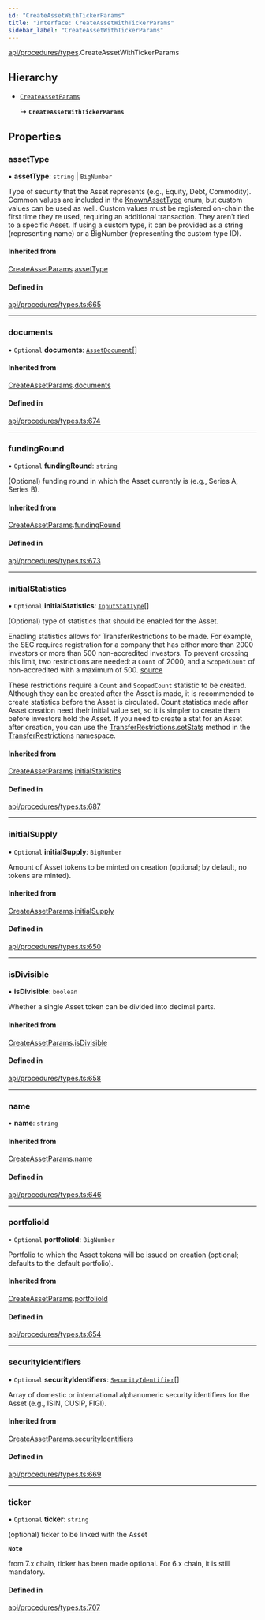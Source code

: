 ```yaml
---
id: "CreateAssetWithTickerParams"
title: "Interface: CreateAssetWithTickerParams"
sidebar_label: "CreateAssetWithTickerParams"
---
```


[api/procedures/types](../../../../../modules/API/Procedures/Types/Types.md).CreateAssetWithTickerParams

## Hierarchy

- [`CreateAssetParams`](../CreateAssetParams/CreateAssetParams.md)

  ↳ **`CreateAssetWithTickerParams`**

## Properties

### assetType

• **assetType**: `string` \| `BigNumber`

Type of security that the Asset represents (e.g., Equity, Debt, Commodity). Common values are included in the
  [KnownAssetType](../../../../../enums/API/Entities/Asset/Types/KnownAssetType/KnownAssetType.md) enum, but custom values can be used as well. Custom values must be registered on-chain the first time
  they're used, requiring an additional transaction. They aren't tied to a specific Asset.
  If using a custom type, it can be provided as a string (representing name) or a BigNumber (representing the custom type ID).

#### Inherited from

[CreateAssetParams](../CreateAssetParams/CreateAssetParams.md).[assetType](../CreateAssetParams/CreateAssetParams.md#assettype)

#### Defined in

[api/procedures/types.ts:665](https://github.com/PolymeshAssociation/polymesh-sdk/blob/fbf6882d0/src/api/procedures/types.ts#L665)

___

### documents

• `Optional` **documents**: [`AssetDocument`](../../../Entities/Asset/Types/AssetDocument/AssetDocument.md)[]

#### Inherited from

[CreateAssetParams](../CreateAssetParams/CreateAssetParams.md).[documents](../CreateAssetParams/CreateAssetParams.md#documents)

#### Defined in

[api/procedures/types.ts:674](https://github.com/PolymeshAssociation/polymesh-sdk/blob/fbf6882d0/src/api/procedures/types.ts#L674)

___

### fundingRound

• `Optional` **fundingRound**: `string`

(Optional) funding round in which the Asset currently is (e.g., Series A, Series B).

#### Inherited from

[CreateAssetParams](../CreateAssetParams/CreateAssetParams.md).[fundingRound](../CreateAssetParams/CreateAssetParams.md#fundinground)

#### Defined in

[api/procedures/types.ts:673](https://github.com/PolymeshAssociation/polymesh-sdk/blob/fbf6882d0/src/api/procedures/types.ts#L673)

___

### initialStatistics

• `Optional` **initialStatistics**: [`InputStatType`](../../../../../modules/API/Entities/Types/Types.md#inputstattype)[]

(Optional) type of statistics that should be enabled for the Asset.

Enabling statistics allows for TransferRestrictions to be made. For example, the SEC requires registration for a company that
has either more than 2000 investors or more than 500 non-accredited investors. To prevent crossing this limit, two restrictions are
needed: a `Count` of 2000, and a `ScopedCount` of non-accredited with a maximum of 500. [source](https://www.sec.gov/info/smallbus/secg/jobs-act-section-12g-small-business-compliance-guide.htm)

These restrictions require a `Count` and `ScopedCount` statistic to be created. Although they can be created after the Asset is made, it is recommended to create statistics
before the Asset is circulated. Count statistics made after Asset creation need their initial value set, so it is simpler to create them before investors hold the Asset.
If you need to create a stat for an Asset after creation, you can use the [TransferRestrictions.setStats](../../../../../classes/API/Entities/Asset/Fungible/TransferRestrictions/TransferRestrictions.md#setstats) method in the [TransferRestrictions](../../../../../classes/API/Entities/Asset/Fungible/TransferRestrictions/TransferRestrictions.md) namespace.

#### Inherited from

[CreateAssetParams](../CreateAssetParams/CreateAssetParams.md).[initialStatistics](../CreateAssetParams/CreateAssetParams.md#initialstatistics)

#### Defined in

[api/procedures/types.ts:687](https://github.com/PolymeshAssociation/polymesh-sdk/blob/fbf6882d0/src/api/procedures/types.ts#L687)

___

### initialSupply

• `Optional` **initialSupply**: `BigNumber`

Amount of Asset tokens to be minted on creation (optional; by default, no tokens are minted).

#### Inherited from

[CreateAssetParams](../CreateAssetParams/CreateAssetParams.md).[initialSupply](../CreateAssetParams/CreateAssetParams.md#initialsupply)

#### Defined in

[api/procedures/types.ts:650](https://github.com/PolymeshAssociation/polymesh-sdk/blob/fbf6882d0/src/api/procedures/types.ts#L650)

___

### isDivisible

• **isDivisible**: `boolean`

Whether a single Asset token can be divided into decimal parts.

#### Inherited from

[CreateAssetParams](../CreateAssetParams/CreateAssetParams.md).[isDivisible](../CreateAssetParams/CreateAssetParams.md#isdivisible)

#### Defined in

[api/procedures/types.ts:658](https://github.com/PolymeshAssociation/polymesh-sdk/blob/fbf6882d0/src/api/procedures/types.ts#L658)

___

### name

• **name**: `string`

#### Inherited from

[CreateAssetParams](../CreateAssetParams/CreateAssetParams.md).[name](../CreateAssetParams/CreateAssetParams.md#name)

#### Defined in

[api/procedures/types.ts:646](https://github.com/PolymeshAssociation/polymesh-sdk/blob/fbf6882d0/src/api/procedures/types.ts#L646)

___

### portfolioId

• `Optional` **portfolioId**: `BigNumber`

Portfolio to which the Asset tokens will be issued on creation (optional; defaults to the default portfolio).

#### Inherited from

[CreateAssetParams](../CreateAssetParams/CreateAssetParams.md).[portfolioId](../CreateAssetParams/CreateAssetParams.md#portfolioid)

#### Defined in

[api/procedures/types.ts:654](https://github.com/PolymeshAssociation/polymesh-sdk/blob/fbf6882d0/src/api/procedures/types.ts#L654)

___

### securityIdentifiers

• `Optional` **securityIdentifiers**: [`SecurityIdentifier`](../../../Entities/Asset/Types/SecurityIdentifier/SecurityIdentifier.md)[]

Array of domestic or international alphanumeric security identifiers for the Asset (e.g., ISIN, CUSIP, FIGI).

#### Inherited from

[CreateAssetParams](../CreateAssetParams/CreateAssetParams.md).[securityIdentifiers](../CreateAssetParams/CreateAssetParams.md#securityidentifiers)

#### Defined in

[api/procedures/types.ts:669](https://github.com/PolymeshAssociation/polymesh-sdk/blob/fbf6882d0/src/api/procedures/types.ts#L669)

___

### ticker

• `Optional` **ticker**: `string`

(optional) ticker to be linked with the Asset

**`Note`**

from 7.x chain, ticker has been made optional. For 6.x chain, it is still mandatory.

#### Defined in

[api/procedures/types.ts:707](https://github.com/PolymeshAssociation/polymesh-sdk/blob/fbf6882d0/src/api/procedures/types.ts#L707)
